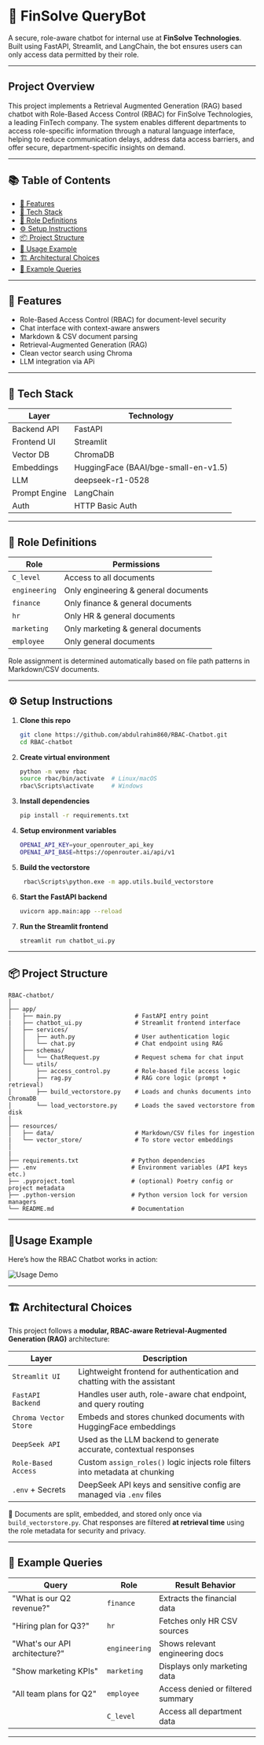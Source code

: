 # 🤖 FinSolve QueryBot

A secure, role-aware chatbot for internal use at **FinSolve Technologies**. Built using FastAPI, Streamlit, and LangChain, the bot ensures users can only access data permitted by their role.

---

## Project Overview

This project implements a Retrieval Augmented Generation (RAG) based chatbot with Role-Based Access Control (RBAC) for FinSolve Technologies, a leading FinTech company. The system enables different departments to access role-specific information through a natural language interface, helping to reduce communication delays, address data access barriers, and offer secure, department-specific insights on demand.

---

## 📚 Table of Contents

- [🚀 Features](#-features)
- [🧠 Tech Stack](#-tech-stack)
- [🔐 Role Definitions](#-role-definitions)
- [⚙️ Setup Instructions](#️-setup-instructions)
- [📦 Project Structure](#-project-structure)
- [💬 Usage Example](#usage-example)
- [🏗️ Architectural Choices](#architectural-choices)
- [📄 Example Queries](#-example-queries)

---

## 🚀 Features

- Role-Based Access Control (RBAC) for document-level security
- Chat interface with context-aware answers
- Markdown & CSV document parsing
- Retrieval-Augmented Generation (RAG)
- Clean vector search using Chroma
- LLM integration via APi

---

## 🧠 Tech Stack

| Layer          | Technology         |
|----------------|--------------------|
| Backend API    | FastAPI            |
| Frontend UI    | Streamlit          |
| Vector DB      | ChromaDB           |
| Embeddings     | HuggingFace (BAAI/bge-small-en-v1.5) |
| LLM            | deepseek-r1-0528   |
| Prompt Engine  | LangChain          |
| Auth           | HTTP Basic Auth    |

---

## 🔐 Role Definitions

| Role       | Permissions                                  |
|------------|----------------------------------------------|
| `C_level`  | Access to all documents                      |
| `engineering` | Only engineering & general documents      |
| `finance`  | Only finance & general documents             |
| `hr`       | Only HR & general documents                  |
| `marketing`| Only marketing & general documents           |
| `employee` | Only general documents                       |

Role assignment is determined automatically based on file path patterns in Markdown/CSV documents.

---

## ⚙️ Setup Instructions

1. **Clone this repo**
   ```bash
   git clone https://github.com/abdulrahim860/RBAC-Chatbot.git
   cd RBAC-chatbot

2. **Create virtual environment**
   ```bash
   python -m venv rbac
   source rbac/bin/activate  # Linux/macOS
   rbac\Scripts\activate     # Windows

3. **Install dependencies**
   ```bash
   pip install -r requirements.txt

4. **Setup environment variables**
   ```bash
   OPENAI_API_KEY=your_openrouter_api_key
   OPENAI_API_BASE=https://openrouter.ai/api/v1

5. **Build the vectorstore**
   ```bash
    rbac\Scripts\python.exe -m app.utils.build_vectorstore

6. **Start the FastAPI backend**
   ```bash
   uvicorn app.main:app --reload

7. **Run the Streamlit frontend**
   ```bash
   streamlit run chatbot_ui.py

---

## 📦 Project Structure
```
RBAC-chatbot/
│
├── app/
│   ├── main.py                     # FastAPI entry point
|   ├── chatbot_ui.py               # Streamlit frontend interface
│   ├── services/
│   │   ├── auth.py                 # User authentication logic
│   │   └── chat.py                 # Chat endpoint using RAG
│   ├── schemas/
│   │   └── ChatRequest.py          # Request schema for chat input
│   └── utils/
│       ├── access_control.py       # Role-based file access logic
│       ├── rag.py                  # RAG core logic (prompt + retrieval)
│       ├── build_vectorstore.py    # Loads and chunks documents into ChromaDB
│       └── load_vectorstore.py     # Loads the saved vectorstore from disk
│
├── resources/
│   ├── data/                       # Markdown/CSV files for ingestion
|   └── vector_store/               # To store vector embeddings   
│
|
├── requirements.txt               # Python dependencies
├── .env                           # Environment variables (API keys etc.)
├── .pyproject.toml                # (optional) Poetry config or project metadata
├── .python-version                # Python version lock for version managers
└── README.md                      # Documentation
```
---

## 💬Usage Example

Here’s how the RBAC Chatbot works in action:

![Usage Demo](assets/demo.gif)

---

## 🏗️ Architectural Choices

This project follows a **modular, RBAC-aware Retrieval-Augmented Generation (RAG)** architecture:

| Layer                 | Description                                                                 |
|----------------------|-----------------------------------------------------------------------------|
| `Streamlit UI`        | Lightweight frontend for authentication and chatting with the assistant    |
| `FastAPI Backend`     | Handles user auth, role-aware chat endpoint, and query routing             |
| `Chroma Vector Store` | Embeds and stores chunked documents with HuggingFace embeddings            |
| `DeepSeek API`        | Used as the LLM backend to generate accurate, contextual responses         |
| `Role-Based Access`   | Custom `assign_roles()` logic injects role filters into metadata at chunking |
| `.env` + Secrets      | DeepSeek API keys and sensitive config are managed via `.env` files        |

📁 Documents are split, embedded, and stored only once via `build_vectorstore.py`. Chat responses are filtered **at retrieval time** using the role metadata for security and privacy.

---

## 📄 Example Queries
| Query                          | Role          | Result Behavior                      |
| ------------------------------ | ------------- | ------------------------------------ |
| "What is our Q2 revenue?"      | `finance`     | Extracts the financial data          |
| "Hiring plan for Q3?"          | `hr`          | Fetches only HR CSV sources          |
| "What's our API architecture?" | `engineering` | Shows relevant engineering docs      |
| "Show marketing KPIs"          | `marketing`   | Displays only marketing data         |
| "All team plans for Q2"        | `employee`    | Access denied or filtered summary    |
|                                | `C_level`     | Access all department data           |

---
